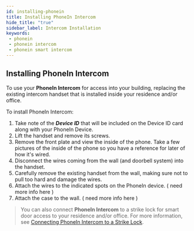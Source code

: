 ```yaml
---
id: installing-phonein
title: Installing PhoneIn Intercom
hide_title: "true"
sidebar_label: Intercom Installation
keywords:
 - phonein
 - phonein intercom
 - phonein smart intercom 
---
```


## Installing PhoneIn Intercom


To use your **PhoneIn Intercom** for access into your building, replacing the existing intercom handset that is installed inside your residence and/or office.

To install PhoneIn Intercom:

<!-- We will work on getting pictures of the following steps this week -->

1. Take note of the ***Device ID*** that will be included on the Device ID card along with your PhoneIn Device.  
1. Lift the handset and remove its screws.  
1. Remove the front plate and view the inside of the phone. Take a few pictures of the inside of the phone so you have a reference for later of how it's wired.  
1. Disconnect the wires coming from the wall (and doorbell system) into the handset.  
1. Carefully remove the existing handset from the wall, making sure not to pull too hard and damage the wires.   
1. Attach the wires to the indicated spots on the PhoneIn device. ( need more info here )  
1. Attach the case to the wall. ( need more info here )

<!-- Congratulations, you have installed your PhoneIn device. Now proceed to the setup guide to install the app and configure your PhoneIn. -->

> You can also connect **PhoneIn Intercom** to a strike lock for smart door access to your residence and/or office. For more information, see [Connecting PhoneIn Intercom to a Strike Lock](connecting-to-a-strike-lock).
